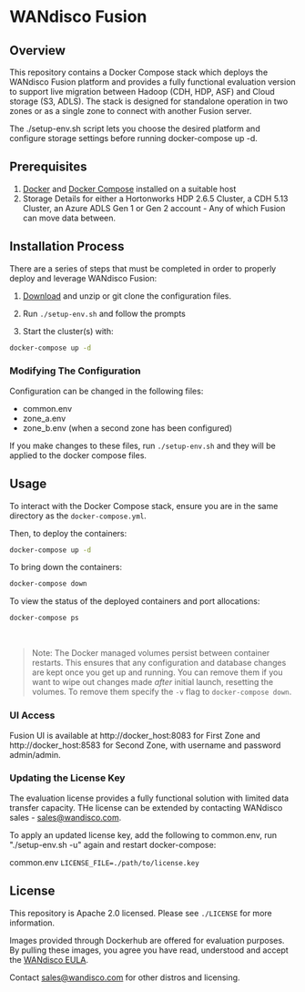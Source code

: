 # WANdisco Fusion 

## Overview
This repository contains a Docker Compose stack which deploys the WANdisco Fusion platform and provides a fully functional evaluation version to support live migration between Hadoop (CDH, HDP, ASF) and Cloud storage (S3, ADLS). The stack is designed for standalone operation in two zones or as a single zone to connect with another Fusion server. 

The ./setup-env.sh script lets you choose the desired platform and configure storage settings before running docker-compose up -d. 

## Prerequisites 
1. [Docker](https://docs.docker.com/install/overview/) and [Docker Compose](https://docs.docker.com/compose/install/) installed on a suitable host
1. Storage Details for either a Hortonworks HDP 2.6.5 Cluster, a CDH 5.13 Cluster, an Azure ADLS Gen 1 or Gen 2 account - Any of which Fusion can move data between.

## Installation Process
There are a series of steps that must be completed in order to properly deploy and leverage WANdisco Fusion:

1. [Download](https://github.com/WANdisco/fusion-docker-compose/archive/master.zip) and unzip or git clone the configuration files. 

1. Run `./setup-env.sh` and follow the prompts

1. Start the cluster(s) with:

```bash
docker-compose up -d
```

### Modifying The Configuration
Configuration can be changed in the following files:

- common.env
- zone_a.env
- zone_b.env (when a second zone has been configured)

If you make changes to these files, run `./setup-env.sh` and they will be applied to the docker compose files.

## Usage
To interact with the Docker Compose stack, ensure you are in the same directory as the `docker-compose.yml`. 

Then, to deploy the containers:
```bash
docker-compose up -d
```

To bring down the containers:
```bash
docker-compose down
```

To view the status of the deployed containers and port allocations:
```bash
docker-compose ps
```
</br>

> Note: The Docker managed volumes persist between container restarts. This ensures that any configuration and database changes are kept once you get up and running. You can remove them if you want to wipe out changes made _after_ initial launch, resetting the volumes. To remove them specify the `-v` flag to `docker-compose down`. 

### UI Access 
Fusion UI is available at http://docker_host:8083 for First Zone and http://docker_host:8583 for Second Zone, with username and password admin/admin.


### Updating the License Key
The evaluation license provides a fully functional solution with limited data transfer capacity. THe license can be extended by contacting WANdisco sales - sales@wandisco.com.

To apply an updated license key, add the following to common.env, run "./setup-env.sh -u" again and restart docker-compose:

common.env
```LICENSE_FILE=./path/to/license.key```

## License
This repository is Apache 2.0 licensed. Please see `./LICENSE` for more information.

Images provided through Dockerhub are offered for evaluation purposes. By pulling these images, you agree you have read, understood and accept the [WANdisco EULA](https://www.wandisco.com/eula).

Contact sales@wandisco.com for other distros and licensing. 
